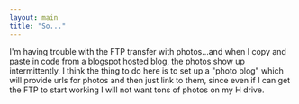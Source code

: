 ```yaml
---
layout: main
title: "So..."
---
```

I'm having trouble with the FTP transfer with photos...and when I copy and
paste in code from a blogspot hosted blog, the photos show up intermittently.
I think the thing to do here is to set up a "photo blog" which will provide
urls for photos and then just link to them, since even if I can get the FTP to
start working I will not want tons of photos on my H drive.

